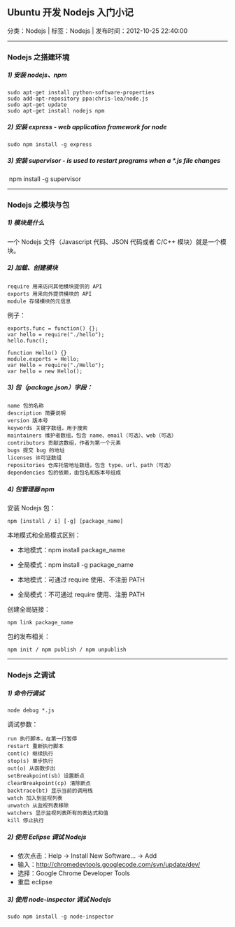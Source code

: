 ## Ubuntu 开发 Nodejs 入门小记

分类：Nodejs | 标签：Nodejs | 发布时间：2012-10-25 22:40:00

___

### Nodejs 之搭建环境

##### 1) 安装 nodejs、npm

    sudo apt-get install python-software-properties
    sudo add-apt-repository ppa:chris-lea/node.js
    sudo apt-get update
    sudo apt-get install nodejs npm

##### 2) 安装 express​ - web application framework for node

    sudo npm install -g express

##### 3) 安装 supervisor - is used to restart programs when a *.js file changes
​
    npm install -g supervisor

___

### Nodejs 之模块与包

##### 1) 模块是什么
一个 Nodejs 文件（Javascript 代码、JSON 代码或者 C/C++ 模块）就是一个模块。

##### 2) 加载、创建模块

    require 用来访问其他模块提供的 API
    exports 用来向外提供模块的 API
    module 存储模块的元信息

例子：

    exports.func = function() {};
    var hello = require("./hello");
    hello.func();
    
    function Hello() {}
    module.exports = Hello;
    var Hello = require("./Hello");
    var hello = new Hello();

##### 3) 包（package.json）字段：

    name 包的名称
    description 简要说明
    version 版本号
    keywords 关键字数组，用于搜索
    ​maintainers 维护者数组，包含 name、email（可选）、web（可选）
    ​contributors 贡献这数组，作者为第一个元素
    bugs 提交 bug 的地址
    licenses 许可证数组
    repositories 仓库托管地址数组，包含 type、url、path（可选）
    dependencies 包的依赖，由包名和版本号组成

##### 4) 包管理器 npm  
安装 Nodejs 包：  

    npm [install / i] [-g] [package_name]
    
本地模式和全局模式区别：

* 本地模式：npm install package_name  
* 全局模式：npm install -g package_name
     
* 本地模式：可通过 require 使用、不注册 PATH  
* 全局模式：不可通过 require 使用、注册 PATH

创建全局链接：
    
    npm link package_name  

包的发布相关：
    
    npm init / npm publish / npm unpublish

___

### Nodejs 之调试

##### 1) 命令行调试  

    node debug *.js  

调试参数：  

    run 执行脚本，在第一行暂停
    restart 重新执行脚本
    cont(c) 继续执行
    stop(s) 单步执行
    out(o) 从函数步出
    setBreakpoint(sb) 设置断点
    clearBreakpoint(cp) 清除断点
    backtrace(bt) 显示当前的调用栈
    watch 加入到监视列表
    unwatch 从监视列表移除
    watchers 显示监视列表所有的表达式和值
    kill 停止执行

##### 2) 使用 Eclipse 调试 Nodejs  
* 依次点击：Help -> Install New Software... -> Add  
* 输入：http://chromedevtools.googlecode.com/svn/update/dev/
* 选择：Google Chrome Developer Tools
* 重启 eclipse

##### 3) 使用 node-inspector 调试 Nodejs

    sudo npm install -g node-inspector